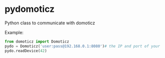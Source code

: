 # pydomoticz
Python class to communicate with domoticz

Example:
```python
from domoticz import Domoticz
pydo = Domoticz('user:pass@192.168.0.1:8080')# the IP and port of your Domoticz server
pydo.readDevice(42)
```